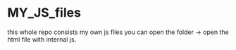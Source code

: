 # MY_JS_files
this whole repo consists my own js files
you can open the folder  -> open the html file with internal js.
